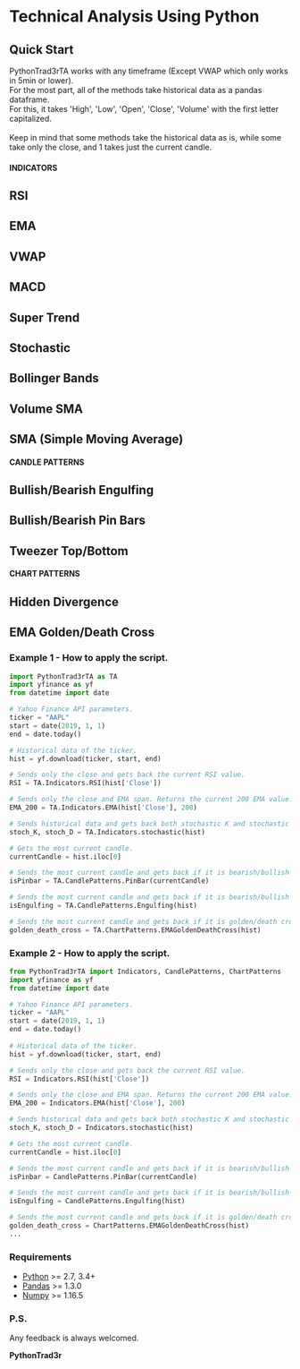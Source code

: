 # Technical Analysis Using Python

## Quick Start

PythonTrad3rTA works with any timeframe (Except VWAP which only works in 5min or lower).<br>
For the most part, all of the methods take historical data as a pandas dataframe.<br>
For this, it takes 'High', 'Low', 'Open', 'Close', 'Volume' with the first letter capitalized.<br>
<br>
Keep in mind that some methods take the historical data as is, while some take only the close, and 1 takes just the current candle.

#### INDICATORS ####
## RSI 
## EMA
## VWAP
## MACD
## Super Trend
## Stochastic
## Bollinger Bands
## Volume SMA
## SMA (Simple Moving Average)

#### CANDLE PATTERNS ####
## Bullish/Bearish Engulfing
## Bullish/Bearish Pin Bars
## Tweezer Top/Bottom

#### CHART PATTERNS ####
## Hidden Divergence
## EMA Golden/Death Cross

### Example 1 - How to apply the script.

```python
import PythonTrad3rTA as TA
import yfinance as yf
from datetime import date

# Yahoo Finance API parameters. 
ticker = "AAPL"
start = date(2019, 1, 1)
end = date.today()

# Historical data of the ticker.
hist = yf.download(ticker, start, end)

# Sends only the close and gets back the current RSI value.
RSI = TA.Indicators.RSI(hist['Close'])

# Sends only the close and EMA span. Returns the current 200 EMA value.
EMA_200 = TA.Indicators.EMA(hist['Close'], 200)

# Sends historical data and gets back both stochastic K and stochastic D.
stoch_K, stoch_D = TA.Indicators.stochastic(hist)

# Gets the most current candle.
currentCandle = hist.iloc[0]

# Sends the most current candle and gets back if it is bearish/bullish pin or returns 0 if not.
isPinbar = TA.CandlePatterns.PinBar(currentCandle)

# Sends the most current candle and gets back if it is bearish/bullish engulfing or returns 0 if not.
isEngulfing = TA.CandlePatterns.Engulfing(hist)

# Sends the most current candle and gets back if it is golden/death cross or returns 0 if not.
golden_death_cross = TA.ChartPatterns.EMAGoldenDeathCross(hist)
```

### Example 2 - How to apply the script.

```python
from PythonTrad3rTA import Indicators, CandlePatterns, ChartPatterns
import yfinance as yf
from datetime import date

# Yahoo Finance API parameters. 
ticker = "AAPL"
start = date(2019, 1, 1)
end = date.today()
 
# Historical data of the ticker.
hist = yf.download(ticker, start, end)

# Sends only the close and gets back the current RSI value.
RSI = Indicators.RSI(hist['Close'])

# Sends only the close and EMA span. Returns the current 200 EMA value.
EMA_200 = Indicators.EMA(hist['Close'], 200)

# Sends historical data and gets back both stochastic K and stochastic D.
stoch_K, stoch_D = Indicators.stochastic(hist)

# Gets the most current candle.
currentCandle = hist.iloc[0]

# Sends the most current candle and gets back if it is bearish/bullish pin or returns 0 if not.
isPinbar = CandlePatterns.PinBar(currentCandle)

# Sends the most current candle and gets back if it is bearish/bullish engulfing or returns 0 if not.
isEngulfing = CandlePatterns.Engulfing(hist)

# Sends the most current candle and gets back if it is golden/death cross or returns 0 if not.s
golden_death_cross = ChartPatterns.EMAGoldenDeathCross(hist)
...
```
### Requirements

-   [Python](https://www.python.org) \>= 2.7, 3.4+
-   [Pandas](https://github.com/pydata/pandas) \>= 1.3.0
-   [Numpy](http://www.numpy.org) \>= 1.16.5

### P.S.

Any feedback is always welcomed.

**PythonTrad3r**
